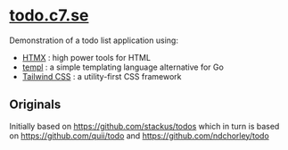 # [todo.c7.se](https://todo.c7.se)

Demonstration of a todo list application using:

- [HTMX](https://htmx.org) : high power tools for HTML
- [templ](https://templ.guide) : a simple templating language alternative for Go
- [Tailwind CSS](https://tailwindcss.com) : a utility-first CSS framework

## Originals

Initially based on <https://github.com/stackus/todos>
which in turn is based on <https://github.com/quii/todo>
and <https://github.com/ndchorley/todo>
